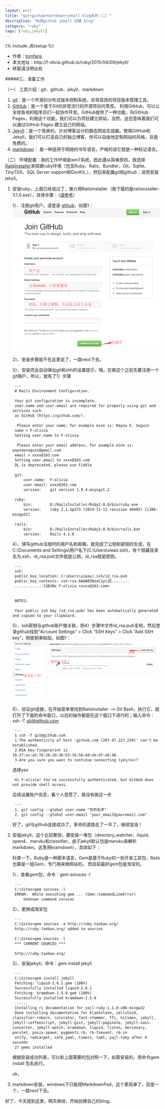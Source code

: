 ```yaml
---
layout: post
title: "git+github+markdown+jekyll blog系列（二）"
description: "利用github jekyll 创建 blog"
category: "ruby"
tags: [ruby,jekyll]
---
```

{% include JB/setup %}

<ul>
    <li>作者：<a href="http://weibo.com/Polivia" target="blank">tomfans</a></li>
    <li>本文地址：http://f-olivia.github.io/ruby/2015/04/09/jekyll/</li>
    <li>转载请注明出处</li>
</ul>

#####三、准备工作

（一） 工具介绍：git、github、jekyll、markdown

1. [git](http://git-scm.com/)：是一个开源的分布式版本控制系统，非常高效的项目版本管理工具。
2. [GitHub](https://github.com/)：是一个基于Git的非常流行的开源项目托管库。 利用GitHub，可以让全球各地的程序员们一起协作开发。GitHub提供了一种功能，叫GitHub Pages，利用这个功能，我们可以为项目建立网站，当然，这也意味着我们可以通过GitHub Pages 建立自己的网站。
3. [Jekyll](http://jekyllrb.com/)：是一个简单的，针对博客设计的静态网站生成器。使用GitHub和Jekyll，我们可以打造自己的独立博客，你可以自由地定制网站的风格，且是免费的。
4. [markdown](http://wowubuntu.com/markdown/)： 是一种适用于网络的书写语言。严格的说它就是一种标记语言。

（二） 环境配置：我的工作环境是win7系统，因此遵从简单原则，我选择 [RailsInstaller](http://rubyinstaller.org/downloads/)来搭建ruby环境（包含Ruby、Rails、Bundler、Git、Sqlite、TinyTDS、SQL Server support和DevKit。），然后来配置git和github；进而安装jekyll。

1. 安装ruby，上面已经说过了，推介用RailsInstaller（我下载的是railsinstaller-3.1.0.exe），具体步骤：（[请参考](http://www.cnblogs.com/tambor/archive/2011/12/25/rails_anzhuang_railsinstaller.html)）


	1）、注册git用户，请登录 [github](https://github.com/join)，如图1：
	![Alt text](/assets/blog-images/20150410125928.png)

	2）、安装步骤就不在这里说了，一路next下去。
	
	3）、安装完会自动弹出git和shh的设置提示，哦，在做这个之前先要注册一个git用户，所以，就有了1）步骤
		
		---
		# Rails Environment Configuration.

		Your git configuration is incomplete.
		user.name and user.email are required for properly using git and services such
		as GitHub (https://github.com/).
		
		 Please enter your name, for example mine is: Wayne E. Seguin
		name > F-olivia
		Setting user.name to F-olivia
		
		 Please enter your email address, for example mine is: wayneeseguin@gmail.com
		email > xxxx@163.com
		Setting user.email to xxxx@163.com
		DL is deprecated, please use Fiddle
		
		git:
			user.name:  F-olivia
			user.email: xxxx@163.com
			version:    git version 1.9.4.msysgit.2

		ruby:
			bin:        D:/RailsInstaller/Ruby2.0.0/bin/ruby.exe
			version:    ruby 2.1.5p273 (2014-11-13 revision 48405) [i386-mingw32]

		rails:
			bin:        D:/RailsInstaller/Ruby2.0.0/bin/rails.bat
			version:    Rails 4.1.8
	
	4）、填写github注册时的用户名和邮箱，就完成了公钥和密钥的生成，在C:\Documents and Settings\用户名下(C:\Users\xieax\.ssh)，有个隐藏目录名为.ssh，id_rsa.pub文件就是公钥，id_rsa就是密钥。
	
		---
		ssh:
		public_key_location: C:\Users\xieax/.ssh/id_rsa.pub
		public_key_contents: ssh-rsa AAAAB3NzaC1yc2E........
		.............lGB3Nz F-olivia <xxxx@163.com>


		NOTES:
  		
		Your public ssh key (id_rsa.pub) has been automatically generated and copied to your clipboard.


	5）、ssh密钥与github账户做关联，把4）步骤中文件id_rsa.pub复制，然后登录github找到“Account Settings” > Click “SSH Keys” > Click “Add SSH key”，把密钥串粘贴，如图1：
	![Alt text](/assets/blog-images/20150410134022.png)

	6）、验证git连接，在开始菜单里找到RailsInstaller –> Git Bash，执行它，就打开了下面的命令窗口，以后的操作都是在这个窗口下进行的；输入命令：ssh -T git@github.com
	
		---
		$ ssh -T git@github.com
		1.The authenticity of host 'github.com (207.97.227.239)' can't be established.
		2.RSA key fingerprint is 16:27:ac:a5:76:28:2d:36:63:1b:56:4d:eb:df:a6:48.
		3.Are you sure you want to continue connecting (yes/no)?

	选择yes
		
		Hi F-olivia! You've successfully authenticated, but GitHub does not provide shell access.

	后续设置账户信息，看个人意愿了，我没有做这一步
		
		---
		1. git config --global user.name "你的名字"
		2. git config --global user.email "your_email@youremail.com"

	好了，git与github连接成功了，革命的道路走了一半了，继续加油！	

2. 安装jekyll，这个比较繁琐，要安装一堆包（directory_watcher、liquid、open4、maruku和classifier，由于jekyll默认包是maruku来解析markdown，这里用kramdown），具体如下：
	
	科普一下，Ruby是一种脚本语言，Gem是基于Ruby的一些开发工具包，Rails也算是一组Gem，专门用来做网站的。 而目前最好gem包是淘宝的。
	
	1）、查看gem包，命令：gem soruces -l
		
		---
		C:\Sites>gem soruces -l
		ERROR:  While executing gem ... (Gem::CommandLineError)
    		Unknown command soruces
	
	2）、更换成淘宝包

		---	
		C:\Sites>gem sources -a http://ruby.taobao.org/
		http://ruby.taobao.org/ added to sources
		
		C:\Sites>gem sources -l
		*** CURRENT SOURCES ***
		
		http://ruby.taobao.org/

	3）、安装jekyll，命令：gem install jekyll
		
		---
		C:\Sites>gem install jekyll
		Fetching: liquid-2.6.1.gem (100%)
		Successfully installed liquid-2.6.1
		Fetching: kramdown-1.5.0.gem (100%)
		Successfully installed kramdown-1.5.0
		......
		Installing ri documentation for yajl-ruby-1.1.0-x86-mingw32
		Done installing documentation for blankslate, celluloid, classifier-reborn, colorator, fast-stemmer, ffi, hitimes, jekyll, jekyll-coffeescript, jekyll-gist, jekyll-paginate, jekyll-sass-converter, jekyll-watch, kramdown, liquid, listen, mercenary, parslet, posix-spawn, pygments.rb, rb-fsevent, rb-in
		otify, redcarpet, safe_yaml, timers, toml, yajl-ruby after 9 seconds
		27 gems installed

	根据安装成功列表，可以和上面需要的包对照一下，如需安装的，用命令gem install 包名执行。

	ok，
		
3. markdown安装，windows下只能用MarkdownPad，这个更简单了，百度一个，一路next下去。

好了，今天就到这里，明天继续，开始创建自己的blog。
